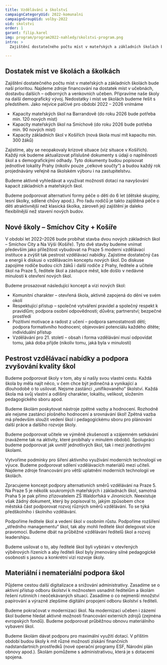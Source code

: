 ```yaml
---
title: Vzdělávání a školství
campaignCategoryUid: 2022-komunalni
campaignGroupUid: volby-2022
uid: skolstvi
order: 1
garant: filip.karel
img: program/program2022-nahledy/skolstvi-program.png
intro: >
  Zajištění dostatečného počtu míst v mateřských a základních školách bude naší prioritou. Najdeme zdroje financování na navyšování kapacit ZŠ (např. stavba nových škol na Smíchově a v Košířích) i na vyřešení akutního nedostatku míst v MŠ na Barrandově a na Smíchově. Budeme usilovat o to, aby obě nově budované základní školy (Smíchov City, Košíře – Na Výši) byly od samého začátku koncipované jako moderní vzdělávací instituce. Hlavní principy, které budeme prosazovat budou respektující přístup, komunitní charakter, pozitivní motivace a radost z učení a vzdělávání pro 21. století. Budeme dbát o zvyšování kvality vzdělávání ve všech školách a školkách a podporovat vzájemnou komunikaci města, ředitelů, pedagogů, rodičů i dětí. Každá škola si musí najít svou jedinečnou cestu a vědět v čem bude vynikat. Budeme podporovat další digitalizaci škol s cílem především ulevit školám od administrativy.

---
```


## Dostatek míst ve školách a školkách
Zajištění dostatečného počtu míst v mateřských a základních školách bude naší prioritou. Najdeme zdroje financování na dostatek míst v učebnách, dostavbu dalších – odborných a venkovních učeben. Připravíme naše školy na další demografický vývoj. Nedostatky i míst ve školách budeme řešit s předstihem. Jako nejvíce palčivé pro období 2022 – 2026 vnímáme
- Kapacity mateřských škol na Barrandově (do roku 2026 bude potřeba min. 120 nových míst)
- Kapacity mateřských škol na Smíchově (do roku 2026 bude potřeba min. 90 nových míst)
- Kapacity základních škol v Košířích (nová škola musí mít kapacitu min. 300 žáků)

Zajistíme, aby se neopakovaly krizové situace (viz situace v Košířích). Každý rok budeme aktualizovat příslušné dokumenty s údaji o naplněnosti škol a s demografickými odhady. Tyto dokumenty budou popisovat jednotlivé lokality Prahy (nikoliv pouze „celkové součty“) a budou každý rok projednávány veřejně na školském výboru i na zastupitelstvu.

Budeme aktivně vyhledávat a využívat možnosti dotací na navyšování kapacit základních a mateřských škol.

Budeme podporovat alternativní formy péče o děti do 6 let (dětské skupiny, lesní školky, sdílené chůvy apod.). Pro řadu rodičů je takto zajištěná péče o děti atraktivnější než klasická školka, zároveň její zajištění je daleko flexibilnější než stavení nových budov.

## Nové školy – Smíchov City + Košíře
V období let 2022–2026 bude probíhat stavba dvou nových základních škol – Smíchov City a Na Výši (Košíře). Tyto dvě stavby budeme vnímat především jako příležitost vybudovat na Praze 5 moderní vzdělávací instituce a zvýšit tak pestrost vzdělávací nabídky.
Zajistíme dostatečný čas a energii k diskusi o vzdělávacím konceptu nových škol. Do diskuse zapojíme rodiče budou cích žáků i další rodiče z Prahy, ředitele a učitele škol na Praze 5, ředitele škol a zástupce měst, kde došlo v nedávné minulosti k otevření nových škol.

Budeme prosazovat následující koncept a vizi nových škol:
- Komunitní charakter – otevřená škola, aktivně zapojená do dění ve svém okolí
- Respektující přístup – společné vytváření pravidel a společný respekt k pravidlům; podpora osobní odpovědnosti; důvěra; partnerství; bezpečné prostředí
- Pozitivní motivace a radost z učení – podpora samostatnosti dětí; podpora formativního hodnocení; objevování potenciálu každého dítěte; individuální přístup
- Vzdělávání pro 21. století – obsah i forma vzdělávání musí odpovídat tomu, jaká doba přijde (nikoliv tomu, jaká byla v minulosti)

## Pestrost vzdělávací nabídky a podpora zvyšování kvality škol
Budeme podporovat školy v tom, aby si našly svou vlastní cestu. Každá škola by měla najít něco, v čem chce být jedinečná a vynikající a dlouhodobě o to usilovat. Nejsme zastánci „unifikovaného“ školství. Každá škola má svůj vlastní a odlišný charakter, lokalitu, velikost, složením pedagogického sboru apod. 

Budeme školám poskytovat nástroje zpětné vazby a hodnocení. Rozhodně ale nejsme zastánci plošného hodnocení a srovnávání škol! Zpětná vazba má především sloužit vedení škol i pedagogickému sboru pro plánování další práce a dalšího rozvoje školy.

Budeme podporovat učitele ve výměně zkušeností a vzájemném setkávání (navážeme tak na aktivity, které probíhaly v minulém období). Spolupráci budeme podporovat jak uvnitř jednotlivých škol, tak i mezi jednotlivými školami.

Vytvoříme podmínky pro šíření aktivního využívání moderních technologií ve výuce. Budeme podporovat sdílení vzdělávacích materiálů mezi učiteli. Najdeme zdroje financování pro větší uplatnění moderních technologií ve školách. 

Zpracujeme koncept podpory alternativních směrů vzdělávání na Praze 5. Na Praze 5 je několik soukromých mateřských i základnách škol, samotná Praha 5 je pak přímo zřizovatelem ZŠ Waldorfská v Jinonicích. Neexistuje však žádný dokument, který by popisoval to, jakým způsobem chce městská část podporovat rozvoj různých směrů vzdělávání. To se týká předškolního i školního vzdělávání.

Podpoříme ředitele škol a vedení škol v osobním růstu. Podpoříme rozšíření „středního managementu“ škol, tak aby mohli ředitelé škol delegovat více pravomocí. Budeme dbát na průběžné vzdělávání ředitelů škol a rozvoj leadershipu.

Budeme usilovat o to, aby ředitelé škol byli vybíráni v otevřených výběrových řízeních a aby řediteli škol byly jmenovány silné pedagogické osobnosti s jasnou a konkrétní vizí rozvoje školy.

## Materiální i nemateriální podpora škol
Půjdeme cestou další digitalizace a snižování administrativy. Zasadíme se o aktivní přístup odboru školství k možnostem usnadnit ředitelům a školám řešení rutinních i neočekávaných situací. Zasadíme o co nejmenší množství papírování a výrazně zlepšíme digitální propojení odboru školství s řediteli.

Budeme pokračovat v modernizaci škol. Na modernizaci učeben i zázemí škol budeme hledat aktivně možnosti financování externích zdrojů (zejména evropských fondů). Budeme podporovat průběžnou obnovu materiálního vybavení škol.

Budeme školám dávat podporu pro maximální využití dotací. V příštím období budou školy k mít různé možnosti získání finančních nadstandartních prostředků (nové operační programy ESF, Národní plán obnovy apod.). Školám pomůžeme s administrativou, která je s dotacemi spojena.
